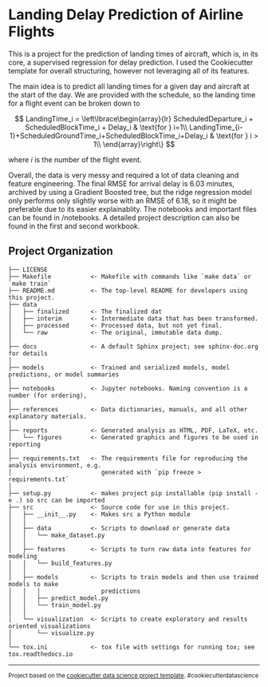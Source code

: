 Landing Delay Prediction of Airline Flights
==============================

This is a project for the prediction of landing times of aircraft, which is, in its core, a supervised regression for delay prediction. I used the Cookiecutter template for overall structuring, however not leveraging all of its features. 

The main idea is to predict all landing times for a given day and aircraft at the start of the day. We are provided with the schedule, so the landing time for a flight event can be broken down to

$$ 
LandingTime_i = \left\lbrace\begin{array}{lr}
    ScheduledDeparture_i + ScheduledBlockTime_i + Delay_i & \text{for } i=1\\
    LandingTime_{i-1}+ScheduledGroundTime_i+ScheduledBlockTime_i+Delay_i & \text{for } i > 1\\
    \end{array}\right\}
$$

where $i$ is the number of the flight event. 

Overall, the data is very messy and required a lot of data cleaning and feature engineering. The final RMSE for arrival delay is 6.03 minutes, archived by using a Gradient Boosted tree, but the ridge regression model only performs only slightly worse with an RMSE of 6.18, so it might be preferable due to its easier explainablity. 
The notebooks and important files can be found in /notebooks. A detailed project description can also be found in the first and second workbook. 


Project Organization
------------

    ├── LICENSE
    ├── Makefile           <- Makefile with commands like `make data` or `make train`
    ├── README.md          <- The top-level README for developers using this project.
    ├── data
    │   ├── finalized      <- The finalized dat
    │   ├── interim        <- Intermediate data that has been transformed.
    │   ├── processed      <- Processed data, but not yet final. 
    │   └── raw            <- The original, immutable data dump.
    │
    ├── docs               <- A default Sphinx project; see sphinx-doc.org for details
    │
    ├── models             <- Trained and serialized models, model predictions, or model summaries
    │
    ├── notebooks          <- Jupyter notebooks. Naming convention is a number (for ordering),
    │
    ├── references         <- Data dictionaries, manuals, and all other explanatory materials.
    │
    ├── reports            <- Generated analysis as HTML, PDF, LaTeX, etc.
    │   └── figures        <- Generated graphics and figures to be used in reporting
    │
    ├── requirements.txt   <- The requirements file for reproducing the analysis environment, e.g.
    │                         generated with `pip freeze > requirements.txt`
    │
    ├── setup.py           <- makes project pip installable (pip install -e .) so src can be imported
    ├── src                <- Source code for use in this project.
    │   ├── __init__.py    <- Makes src a Python module
    │   │
    │   ├── data           <- Scripts to download or generate data
    │   │   └── make_dataset.py
    │   │
    │   ├── features       <- Scripts to turn raw data into features for modeling
    │   │   └── build_features.py
    │   │
    │   ├── models         <- Scripts to train models and then use trained models to make
    │   │   │                 predictions
    │   │   ├── predict_model.py
    │   │   └── train_model.py
    │   │
    │   └── visualization  <- Scripts to create exploratory and results oriented visualizations
    │       └── visualize.py
    │
    └── tox.ini            <- tox file with settings for running tox; see tox.readthedocs.io


--------

<p><small>Project based on the <a target="_blank" href="https://drivendata.github.io/cookiecutter-data-science/">cookiecutter data science project template</a>. #cookiecutterdatascience</small></p>
